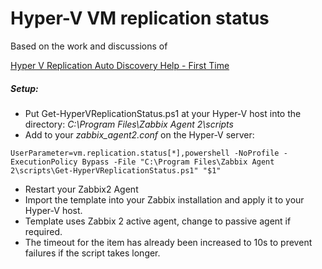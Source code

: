 # Hyper-V VM replication status

Based on the work and discussions of

<a href="https://www.zabbix.com/forum/zabbix-help/468172-hyper-v-replication-auto-discovery-help-first-time?__cf_chl_tk=YkMrIObVQpv1vshMuPeYZElhnSsFPjUsL.k3EEnsN6U-1732963932-1.0.1.1-kVe_cyqarKS9bGf.XOKuoSRe4rBxqS6KS4Zuq1fXjB8">Hyper V Replication Auto Discovery Help - First Time</a>

##### Setup:

- Put Get-HyperVReplicationStatus.ps1 at your Hyper-V host into the directory: *C:\Program Files\Zabbix Agent 2\scripts*
- Add to your *zabbix_agent2.conf* on the Hyper-V server:

`UserParameter=vm.replication.status[*],powershell -NoProfile -ExecutionPolicy Bypass -File "C:\Program Files\Zabbix Agent 2\scripts\Get-HyperVReplicationStatus.ps1" "$1"`

- Restart your Zabbix2 Agent
- Import the template into your Zabbix installation and apply it to your Hyper-V host.
- Template uses Zabbix 2 active agent, change to passive agent if required.
- The timeout for the item has already been increased to 10s to prevent failures if the script takes longer.
